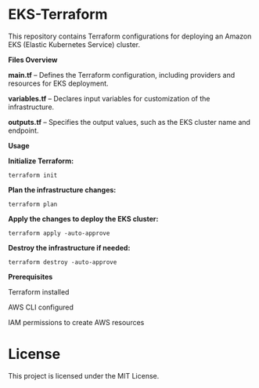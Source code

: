 # EKS-Terraform

This repository contains Terraform configurations for deploying an Amazon EKS (Elastic Kubernetes Service) cluster.

**Files Overview**

**main.tf** – Defines the Terraform configuration, including providers and resources for EKS deployment.

**variables.tf** – Declares input variables for customization of the infrastructure.

**outputs.tf** – Specifies the output values, such as the EKS cluster name and endpoint.

**Usage**

**Initialize Terraform:**
```
terraform init
```
**Plan the infrastructure changes:**
```
terraform plan
```
**Apply the changes to deploy the EKS cluster:**
```
terraform apply -auto-approve
```
**Destroy the infrastructure if needed:**
```
terraform destroy -auto-approve
```
**Prerequisites**

Terraform installed

AWS CLI configured

IAM permissions to create AWS resources

# License

This project is licensed under the MIT License.
